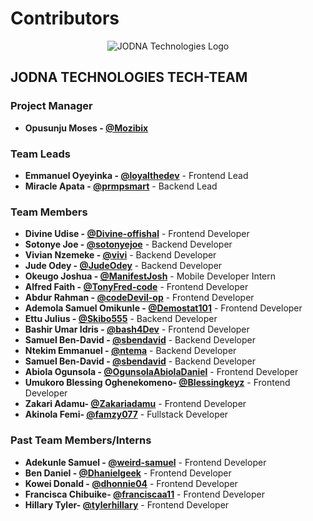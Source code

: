 # Contributors

<p align="center">
  <img src="./assets/jodnalogo.png" alt="JODNA Technologies Logo">
</p>

## JODNA TECHNOLOGIES TECH-TEAM

### Project Manager

- **Opusunju Moses - [@Mozibix](https://github.com/Mozibix)**

### Team Leads

- **Emmanuel Oyeyinka - [@loyalthedev](https://github.com/loyalthedev)** - Frontend Lead
- **Miracle Apata - [@prmpsmart](https://github.com/prmpsmart)** - Backend Lead

### Team Members

- **Divine Udise - [@Divine-offishal](https://github.com/Divine-offishal)** - Frontend Developer
- **Sotonye Joe - [@sotonyejoe](https://github.com/sotonyejoe)** - Backend Developer
- **Vivian Nzemeke - [@vivi](https://github.com/vivinero)** - Backend Developer
- **Jude Odey - [@JudeOdey](https://github.com/odey123)** - Backend Developer
- **Okeugo Joshua - [@ManifestJosh](https://github.com/ManifestJosh)** - Mobile Developer Intern
- **Alfred Faith - [@TonyFred-code](https://github.com/TonyFred-code/)** - Frontend Developer
- **Abdur Rahman - [@codeDevil-op](https://github.com/codeDevil-op)** - Frontend Developer
- **Ademola Samuel Omikunle - [@Demostat101](https://github.com/Demostat101)** - Frontend Developer
- **Ettu Julius - [@Skibo555](https://github.com/Skibo555)** - Backend Developer
- **Bashir Umar Idris - [@bash4Dev](https://github.com/bash4dev)** - Frontend Developer
- **Samuel Ben-David - [@sbendavid](https://github.com/sbendavid)** - Backend Developer
- **Ntekim Emmanuel - [@ntema](https://github.com/ntema)** - Backend Developer
- **Samuel Ben-David - [@sbendavid](https://github.com/sbendavid)** - Backend Developer
- **Abiola Ogunsola - [@OgunsolaAbiolaDaniel](https://github.com/OgunsolaAbiolaDaniel)** - Frontend Developer
- **Umukoro Blessing Oghenekomeno- [@Blessingkeyz](https://github.com/blessingkeyz)** - Frontend Developer
- **Zakari Adamu- [@Zakariadamu](https://github.com/zakariadamu)** - Frontend Developer
- **Akinola Femi- [@famzy077](https://github.com/famzy077)** - Fullstack Developer

###

### Past Team Members/Interns

- **Adekunle Samuel - [@weird-samuel](https://github.com/weird-samuel)** - Frontend Developer
- **Ben Daniel - [@Dhanielgeek](https://github.com/Dhanielgeek)** - Frontend Developer
- **Kowei Donald - [@dhonnie04](https://github.com/dhonnie04)** - Frontend Developer
- **Francisca Chibuike- [@franciscaa11](https://github.com/franciscaa11)** - Frontend Developer
- **Hillary Tyler- [@tylerhillary](https://github.com/tylerhillary)** - Frontend Developer
